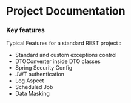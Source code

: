 # Project Documentation

### Key features

Typical Features for a standard REST project :

* Standard and custom exceptions control 
* DTOConverter inside DTO classes
* Spring Security Config
* JWT authentication
* Log Aspect
* Scheduled Job
* Data Masking
